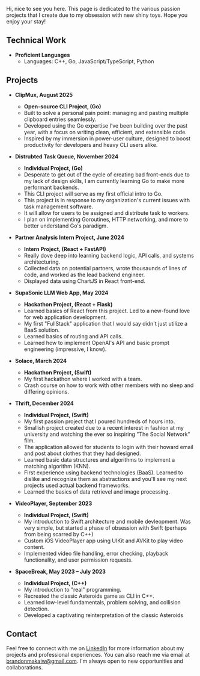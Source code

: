 
Hi, nice to see you here. This page is dedicated to the various passion projects that I create due to my obsession with new shiny toys. Hope you enjoy your stay!

## Technical Work

- **Proficient Languages**
  - Languages: C++, Go, JavaScript/TypeScript, Python  
## Projects

- **ClipMux, August 2025**
  - **Open-source CLI Project, (Go)**
  - Built to solve a personal pain point: managing and pasting multiple clipboard entries seamlessly.
  - Developed using the Go expertise I’ve been building over the past year, with a focus on writing clean, efficient, and extensible code.
  - Inspired by my immersion in power-user culture, designed to boost productivity for developers and heavy CLI users alike.

- **Distrubted Task Queue, November 2024**
  - **Individual Project, (Go)**
  - Desperate to get out of the cycle of creating bad front-ends due to my lack of design skills, I am currently learning Go to make more performant backends.
  - This CLI project will serve as my first official intro to Go.
  - This project is in response to my organization's current issues with task management software.
  - It will allow for users to be assigned and distribute task to workers.
  - I plan on implementing Goroutines, HTTP networking, and more to better understand Go's paradigm.

- **Partner Analysis Intern Project, June 2024**
  - **Intern Project, (React + FastAPI)**
  - Really dove deep into learning backend logic, API calls, and systems architecturing.
  - Collected data on potential partners, wrote thousaunds of lines of code, and worked as the lead backend engineer.
  - Displayed data using ChartJS in React front-end.

- **SupaSonic LLM Web App, May 2024**
  - **Hackathon Project, (React + Flask)**
  - Learned basics of React from this project. Led to a new-found love for web application development.
  - My first "FullStack" application that I would say didn't just utilize a BaaS solution.
  - Learned basics of routing and API calls.
  - Learned how to implement OpenAI's API and basic prompt engineering (impressive, I know).

- **Solace, March 2024**
  - **Hackathon Project, (Swift)**
  - My first hackathon where I worked with a team.
  - Crash course on how to work with other members with no sleep and differing opinions.

- **Thrift, December 2024**
  - **Individual Project, (Swift)**
  - My first passion project that I poured hundreds of hours into.
  - Smallish project created due to a recent interest in fashion at my university and watching the ever so inspiring "The Social Network" film.
  - The application allowed for students to login with their howard email and post about clothes that they had designed.
  - Learned basic data structures and algorithms to implement a matching algorithm (KNN).
  - First experience using backend technologies (BaaS). Learned to dislike and recognize them as abstractions and you'll see my next projects used actual backend frameworks.
  - Learned the basics of data retrievel and image processing.

- **VideoPlayer, September 2023**
  - **Individual Project, (Swift)**
  - My introduction to Swift architecture and mobile devleopment. Was very simple, but started a phase of obsession with Swift (perhaps from being scarred by C++)
  - Custom iOS VideoPlayer app using UIKit and AVKit to play video content.
  - Implemented video file handling, error checking, playback functionality, and user permission requests.

- **SpaceBreak, May 2023 – July 2023**
  - **Individual Project, (C++)**
  - My introduction to "real" programming.
  - Recreated the classic Asteroids game as CLI in C++.
  - Learned low-level fundamentals, problem solving, and collision detection.
  - Developed a captivating reinterpretation of the classic Asteroids 



  
## Contact

Feel free to connect with me on [LinkedIn](https://www.linkedin.com/in/brandon-williams/) for more information about my projects and professional experiences. You can also reach me via email at brandonmakaiw@gmail.com. I'm always open to new opportunities and collaborations.
<!---
brandonmakai/brandonmakai is a ✨ special ✨ repository because its `README.md` (this file) appears on your GitHub profile.
You can click the Preview link to take a look at your changes.
--->
